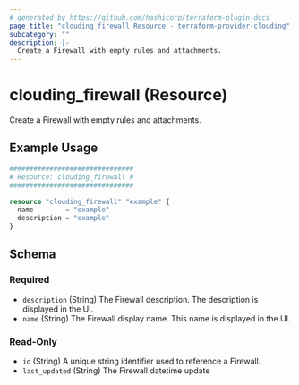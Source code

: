 ```yaml
---
# generated by https://github.com/hashicorp/terraform-plugin-docs
page_title: "clouding_firewall Resource - terraform-provider-clouding"
subcategory: ""
description: |-
  Create a Firewall with empty rules and attachments.
---
```


# clouding_firewall (Resource)

Create a Firewall with empty rules and attachments.

## Example Usage

```terraform
###############################
# Resource: clouding_firewall #
###############################

resource "clouding_firewall" "example" {
  name        = "example"
  description = "example"
}
```

<!-- schema generated by tfplugindocs -->
## Schema

### Required

- `description` (String) The Firewall description. The description is displayed in the UI.
- `name` (String) The Firewall display name. This name is displayed in the UI.

### Read-Only

- `id` (String) A unique string identifier used to reference a Firewall.
- `last_updated` (String) The Firewall datetime update
